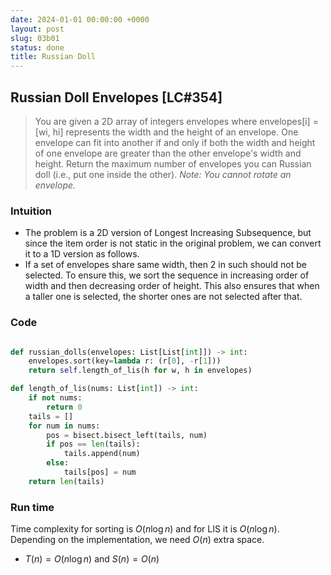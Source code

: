 ```yaml
---
date: 2024-01-01 00:00:00 +0000
layout: post
slug: 03b01
status: done
title: Russian Doll
---
```


## Russian Doll Envelopes [LC#354]
> You are given a 2D array of integers envelopes where envelopes[i] = [wi, hi] represents the width and the height of an envelope. One envelope can fit into another if and only if both the width and height of one envelope are greater than the other envelope's width and height. Return the maximum number of envelopes you can Russian doll (i.e., put one inside the other).
> _Note: You cannot rotate an envelope._


### Intuition
- The problem is a 2D version of Longest Increasing Subsequence, but since the item order is not static in the original problem, we can convert it to a 1D version as follows. 
- If a set of envelopes share same width, then 2 in such should not be selected. To ensure this, we sort the sequence in increasing order of width and then decreasing order of height. This also ensures that when a taller one is selected, the shorter ones are not selected after that. 

### Code
```python

def russian_dolls(envelopes: List[List[int]]) -> int:
    envelopes.sort(key=lambda r: (r[0], -r[1]))
    return self.length_of_lis(h for w, h in envelopes)

def length_of_lis(nums: List[int]) -> int:
    if not nums:
        return 0
    tails = []
    for num in nums:
        pos = bisect.bisect_left(tails, num)
        if pos == len(tails):
            tails.append(num)
        else:
            tails[pos] = num
    return len(tails)
```

### Run time
Time complexity for sorting is $O(n \log n)$ and for LIS it is $O(n \log n)$. Depending on the implementation, we need $O(n)$ extra space. 

- $T(n) = O(n \log n)$ and $S(n) = O(n)$